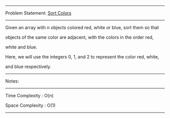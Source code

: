 ******************************************************************************
Problem Statement: [Sort Colors](https://leetcode.com/problems/sort-colors/)
******************************************************************************
Given an array with n objects colored red, white or blue, sort them so that 

objects of the same color are adjacent, with the colors in the order red, 

white and blue.

Here, we will use the integers 0, 1, and 2 to represent the color red, white, 

and blue respectively.

******************************************************************************
Notes: 
******************************************************************************
Time Complexity : O(n)

Space Complexity : O(1)

******************************************************************************